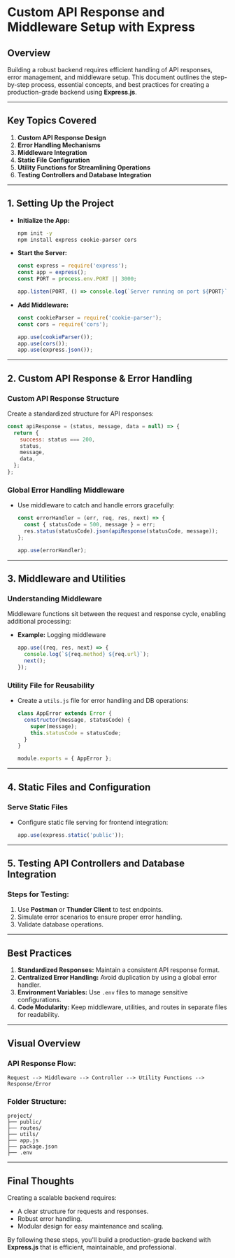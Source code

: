 # Custom API Response and Middleware Setup with Express

## Overview
Building a robust backend requires efficient handling of API responses, error management, and middleware setup. This document outlines the step-by-step process, essential concepts, and best practices for creating a production-grade backend using **Express.js**.

---

## Key Topics Covered
1. **Custom API Response Design**
2. **Error Handling Mechanisms**
3. **Middleware Integration**
4. **Static File Configuration**
5. **Utility Functions for Streamlining Operations**
6. **Testing Controllers and Database Integration**

---

## 1. Setting Up the Project
- **Initialize the App:**
  ```bash
  npm init -y
  npm install express cookie-parser cors
  ```
- **Start the Server:**
  ```javascript
  const express = require('express');
  const app = express();
  const PORT = process.env.PORT || 3000;

  app.listen(PORT, () => console.log(`Server running on port ${PORT}`));
  ```

- **Add Middleware:**
  ```javascript
  const cookieParser = require('cookie-parser');
  const cors = require('cors');

  app.use(cookieParser());
  app.use(cors());
  app.use(express.json());
  ```

---

## 2. Custom API Response & Error Handling
### Custom API Response Structure
Create a standardized structure for API responses:
```javascript
const apiResponse = (status, message, data = null) => {
  return {
    success: status === 200,
    status,
    message,
    data,
  };
};
```

### Global Error Handling Middleware
- Use middleware to catch and handle errors gracefully:
  ```javascript
  const errorHandler = (err, req, res, next) => {
    const { statusCode = 500, message } = err;
    res.status(statusCode).json(apiResponse(statusCode, message));
  };

  app.use(errorHandler);
  ```

---

## 3. Middleware and Utilities
### Understanding Middleware
Middleware functions sit between the request and response cycle, enabling additional processing:
- **Example:** Logging middleware
  ```javascript
  app.use((req, res, next) => {
    console.log(`${req.method} ${req.url}`);
    next();
  });
  ```

### Utility File for Reusability
- Create a `utils.js` file for error handling and DB operations:
  ```javascript
  class AppError extends Error {
    constructor(message, statusCode) {
      super(message);
      this.statusCode = statusCode;
    }
  }

  module.exports = { AppError };
  ```

---

## 4. Static Files and Configuration
### Serve Static Files
- Configure static file serving for frontend integration:
  ```javascript
  app.use(express.static('public'));
  ```

---

## 5. Testing API Controllers and Database Integration
### Steps for Testing:
1. Use **Postman** or **Thunder Client** to test endpoints.
2. Simulate error scenarios to ensure proper error handling.
3. Validate database operations.

---

## Best Practices
1. **Standardized Responses:** Maintain a consistent API response format.
2. **Centralized Error Handling:** Avoid duplication by using a global error handler.
3. **Environment Variables:** Use `.env` files to manage sensitive configurations.
4. **Code Modularity:** Keep middleware, utilities, and routes in separate files for readability.

---

## Visual Overview
### API Response Flow:
```plaintext
Request --> Middleware --> Controller --> Utility Functions --> Response/Error
```

### Folder Structure:
```plaintext
project/
├── public/
├── routes/
├── utils/
├── app.js
├── package.json
├── .env
```

---

## Final Thoughts
Creating a scalable backend requires:
- A clear structure for requests and responses.
- Robust error handling.
- Modular design for easy maintenance and scaling.

By following these steps, you'll build a production-grade backend with **Express.js** that is efficient, maintainable, and professional.

